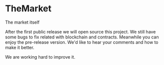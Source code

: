 # TheMarket
The market itself

After the first public release we will open source this project. We still have some bugs to fix related with blockchain and contracts. Meanwhile you can enjoy the pre-release version. We'd like to hear your comments and how to make it better.

We are working hard to improve it.

